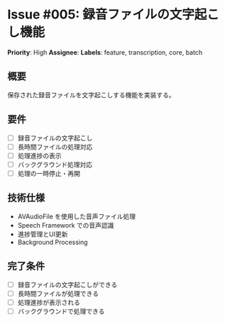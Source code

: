 # Issue #005: 録音ファイルの文字起こし機能
**Priority**: High
**Assignee**: 
**Labels**: feature, transcription, core, batch

## 概要
保存された録音ファイルを文字起こしする機能を実装する。

## 要件
- [ ] 録音ファイルの文字起こし
- [ ] 長時間ファイルの処理対応
- [ ] 処理進捗の表示
- [ ] バックグラウンド処理対応
- [ ] 処理の一時停止・再開

## 技術仕様
- AVAudioFile を使用した音声ファイル処理
- Speech Framework での音声認識
- 進捗管理とUI更新
- Background Processing

## 完了条件
- [ ] 録音ファイルの文字起こしができる
- [ ] 長時間ファイルが処理できる
- [ ] 処理進捗が表示される
- [ ] バックグラウンドで処理できる